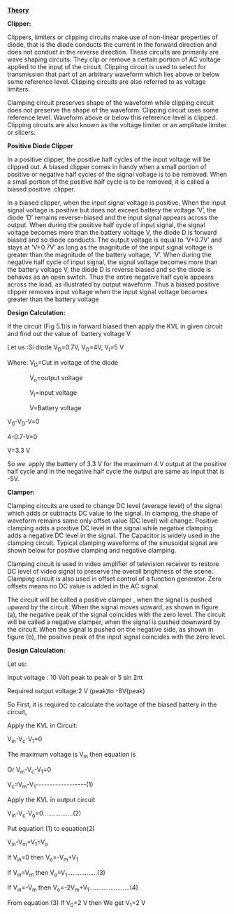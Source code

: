 <p><strong><u>Theory</u></strong></p>
<p><strong>Clipper:</strong></p>
<p>Clippers, limiters or clipping circuits make use of non-linear properties of diode, that is the diode conducts the current in the forward direction and does not conduct in the reverse direction. These circuits are primarily are wave shaping circuits. They clip or remove a certain portion of AC voltage applied to the input of the circuit. Clipping circuit is used to select for transmission that part of an arbitrary waveform which lies above or below some reference level. Clipping circuits are also referred to as voltage limiters.</p>
<p>Clamping circuit preserves shape of the waveform while clipping circuit does not preserve the shape of the waveform. Clipping circuit uses some reference level. Waveform above or below this reference level is clipped. Clipping circuits are also known as the voltage limiter or an amplitude limiter or slicers.&nbsp;&nbsp;&nbsp;&nbsp;&nbsp;&nbsp;&nbsp;&nbsp;&nbsp;&nbsp;&nbsp;&nbsp;&nbsp;&nbsp;&nbsp;&nbsp;&nbsp;&nbsp;&nbsp;</p>
<p><strong>Positive Diode Clipper</strong></p>
<p>In a positive clipper, the positive half cycles of the input voltage will be clipped out. A biased clipper comes in handy when a small portion of positive or negative half cycles of the signal voltage is to be removed. When a small portion of the positive half cycle is to be removed, it is called a biased positive&nbsp; clipper.</p>
<p>In a biased clipper, when the input signal voltage is positive, When the input signal voltage is positive but does not exceed battery the voltage &lsquo;V&rsquo;, the diode &lsquo;D&rsquo; remains reverse-biased and the input signal appears across the output. When during the positive half cycle of input signal, the signal voltage becomes more than the battery voltage V, the diode D is forward biased and so diode conducts. The output voltage is equal to &lsquo;V+0.7V&rsquo; and stays at &lsquo;V+0.7V&rsquo; as long as the magnitude of the input signal voltage is greater than the magnitude of the battery voltage, &lsquo;V&rsquo;. When during the negative half cycle of input signal, the signal voltage becomes more than the battery voltage V, the diode D is reverse biased and so the diode is behaves as an open switch. Thus the entire negative half cycle appears across the load, as illustrated by output waveform .Thus a biased positive clipper removes input voltage when the input signal voltage becomes greater than the battery voltage</p>
<p><strong>Design Calculation:</strong></p>
<p>If the circuit (Fig 5.1)is in forward biased then apply the KVL in given circuit and find out the value of&nbsp; battery voltage V</p>
<p>Let us :Si diode V<sub>D</sub>=0.7V, V<sub>O</sub>=4V, V<sub>I</sub>=5 V</p>
<p>Where: V<sub>D</sub>=Cut in voltage of the diode</p>
<p>&nbsp;&nbsp;&nbsp;&nbsp;&nbsp;&nbsp;&nbsp;&nbsp;&nbsp;&nbsp;&nbsp; &nbsp;V<sub>o</sub>=output voltage</p>
<p>&nbsp;&nbsp;&nbsp;&nbsp;&nbsp;&nbsp;&nbsp;&nbsp;&nbsp;&nbsp;&nbsp; &nbsp;V<sub>I</sub>=input voltage</p>
<p>&nbsp;&nbsp;&nbsp;&nbsp;&nbsp;&nbsp;&nbsp;&nbsp;&nbsp;&nbsp;&nbsp; &nbsp;V=Battery voltage</p>
<p>V<sub>0</sub>-V<sub>D</sub>-V=0</p>
<p>4-0.7-V=0</p>
<p>V=3.3 V</p>
<p>So we&nbsp; apply the battery of 3.3 V for the maximum 4 V output at the positive half cycle and in the negative half cycle the output are same as input that is -5V.</p>
<p><strong>Clamper:</strong></p>
<p>Clamping circuits are used to change DC level (average level) of the signal which adds or subtracts DC value to the signal. In clamping, the shape of waveform remains same only offset value (DC level) will change. Positive clamping adds a positive DC level in the signal while negative clamping adds a negative DC level in the signal. The Capacitor is widely used in the clamping circuit. Typical clamping waveforms of the sinusoidal signal are shown below for positive clamping and negative clamping.</p>
<p>Clamping circuit is used in video amplifier of television receiver to restore DC level of video signal to preserve the overall brightness of the scene. Clamping circuit is also used in offset control of a function generator. Zero offsets means no DC value is added in the AC signal.</p>
<p>The circuit will be called a positive clamper , when the signal is pushed upward by the circuit. When the signal moves upward, as shown in figure (a), the negative peak of the signal coincides with the zero level. The circuit will be called a negative clamper, when the signal is pushed downward by the circuit. When the signal is pushed on the negative side, as shown in figure (b), the positive peak of the input signal coincides with the zero level.</p>
<p><strong>Design Calculation:</strong></p>
<p>Let us:</p>
<p>Input voltage : 10 Volt peak to peak or 5 sin 2&pi;t</p>
<p>Required output voltage:2 V (peak)to -8V(peak)</p>
<p>So First, it is required to calculate the voltage of the biased battery in the circuit,</p>
<p>Apply the KVL in Circuit:</p>
<p>V<sub>in</sub>-V<sub>c</sub>-V<sub>1</sub>=0</p>
<p>The maximum voltage is V<sub>m</sub> then equation is</p>
<p>Or V<sub>m</sub>-V<sub>c</sub>-V<sub>1</sub>=0</p>
<p>V<sub>c</sub>=V<sub>m</sub>-V<sub>1</sub>------------------(1)</p>
<p>Apply the KVL in output circuit</p>
<p>V<sub>in</sub>-V<sub>c</sub>-V<sub>o</sub>=0&hellip;&hellip;&hellip;&hellip;&hellip;..(2)</p>
<p>Put equation (1) to equation(2)</p>
<p>V<sub>in</sub>-V<sub>m</sub>+V<sub>1</sub>=V<sub>o</sub></p>
<p>If V<sub>in</sub>=0 then V<sub>o</sub>=-V<sub>m</sub>+V<sub>1</sub></p>
<p>If V<sub>in</sub>=V<sub>m</sub> then V<sub>o</sub>=V<sub>1</sub>&hellip;&hellip;&hellip;&hellip;&hellip;..(3)</p>
<p>If V<sub>in</sub>=-V<sub>m</sub> then V<sub>o</sub>=-2V<sub>m</sub>+V<sub>1</sub>&hellip;&hellip;&hellip;&hellip;&hellip;&hellip;&hellip;..(4)</p>
<p>From equation (3) If V<sub>0</sub>=2 V then We get V<sub>1</sub>=2 V</p>
